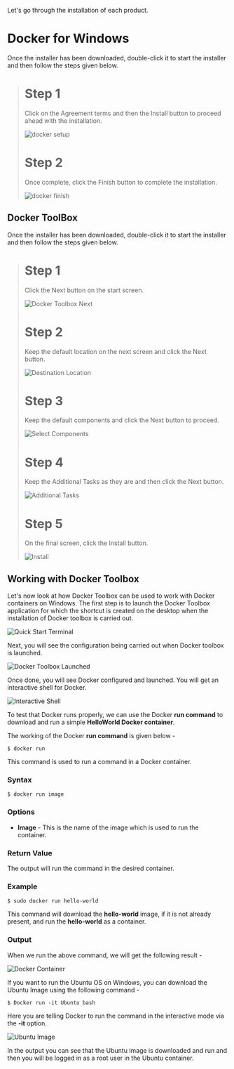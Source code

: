 Let's go through the installation of each product.

# Docker for Windows
Once the installer has been downloaded, double-click it to start the installer and then follow the steps given below.
> # Step 1 
> Click on the Agreement terms and then the Install button to proceed ahead with the installation.
>
> ![docker setup](/TutorialsPoint/res/img/docker_setup.jpg)
>
> # Step 2
> Once complete, click the Finish button to complete the installation.
> 
> ![docker finish](/TutorialsPoint/res/img/finish.jpg)

## Docker ToolBox
Once the installer has been downloaded, double-click it to start the installer and then follow the steps given below.
>
> # Step 1
> Click the Next button on the start screen.
>
> ![Docker Toolbox Next](/TutorialsPoint/res/img/docker_toolbox_next.jpg)
> 
> # Step 2
> Keep the default location on the next screen and click the Next button.
> 
> ![Destination Location](/TutorialsPoint/res/img/destination_location.jpg)
>
> # Step 3
> Keep the default components and click the Next button to proceed.
> 
> ![Select Components](/TutorialsPoint/res/img/select_components.jpg)
>
> # Step 4
> Keep the Additional Tasks as they are and then click the Next button.
> 
> ![Additional Tasks](/TutorialsPoint/res/img/additional_tasks.jpg)
>
> # Step 5
> On the final screen, click the Install button.
> 
> ![Install](/TutorialsPoint/res/img/install.jpg)
>

## Working with Docker Toolbox
Let's now look at how Docker Toolbox can be used to work with Docker containers on Windows. The first step is to launch the Docker Toolbox application for which the shortcut is created on the desktop when the installation of Docker toolbox is carried out.

![Quick Start Terminal](/TutorialsPoint/res/img/quickstart_terminal.jpg)

Next, you will see the configuration being carried out when Docker toolbox is launched.

![Docker Toolbox Launched](/TutorialsPoint/res/img/docker_toolbox_launched.jpg)

Once done, you will see Docker configured and launched. You will get an interactive shell for Docker.

![Interactive Shell](/TutorialsPoint/res/img/interactive_shell.jpg)

To test that Docker runs properly, we can use the Docker **run command** to download and run a simple **HelloWorld Docker container**.

The working of the Docker **run command** is given below -

```
$ docker run
```

This command is used to run a command in a Docker container.

### Syntax
```
$ docker run image
```

### Options
- **Image** - This is the name of the image which is used to run the container.

### Return Value
The output will run the command in the desired container.

### Example
```
$ sudo docker run hello-world
```

This command will download the **hello-world** image, if it is not already present, and run the **hello-world** as a container.

### Output
When we run the above command, we will get the following result -

![Docker Container](/TutorialsPoint/res/img/docker_container.jpg)

If you want to run the Ubuntu OS on Windows, you can download the Ubuntu Image using the following command -
```
$ Docker run -it Ubuntu bash
```

Here you are telling Docker to run the command in the interactive mode via the **-it** option.

![Ubuntu Image](/TutorialsPoint/res/img/ubuntu_image.jpg)

In the output you can see that the Ubuntu image is downloaded and run and then you will be logged in as a root user in the Ubuntu container.


